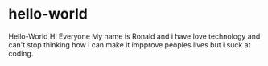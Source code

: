 # hello-world
Hello-World
Hi Everyone
My name is Ronald and i have love technology and can't stop thinking how i can make it impprove peoples lives but i suck at coding.
